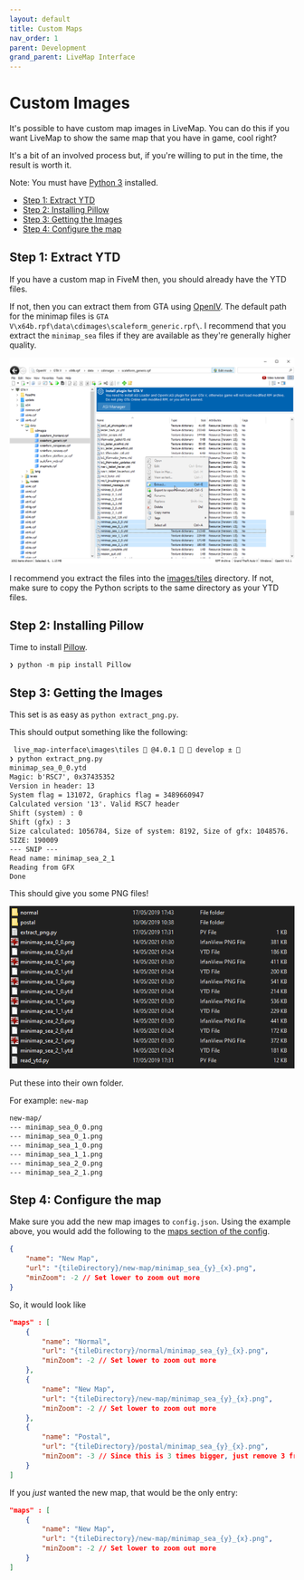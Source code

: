 ```yaml
---
layout: default
title: Custom Maps
nav_order: 1
parent: Development
grand_parent: LiveMap Interface
---
```

# Custom Images <!-- omit in toc -->

It's possible to have custom map images in LiveMap.
You can do this if you want LiveMap to show the same map that you have in game, cool right?

It's a bit of an involved process but, if you're willing to put in the time, the result is worth it.

Note: You must have [Python 3](https://www.python.org/downloads/) installed.

- [Step 1: Extract YTD](#step-1-extract-ytd)
- [Step 2: Installing Pillow](#step-2-installing-pillow)
- [Step 3: Getting the Images](#step-3-getting-the-images)
- [Step 4: Configure the map](#step-4-configure-the-map)

## Step 1: Extract YTD
If you have a custom map in FiveM then, you should already have the YTD files.

If not, then you can extract them from GTA using [OpenIV](https://openiv.com/).
The default path for the minimap files is `GTA V\x64b.rpf\data\cdimages\scaleform_generic.rpf\`.
I recommend that you extract the `minimap_sea` files if they are available as they're generally higher quality.

![Extracting](./images/be9ec7dfc81bd265a3a44d20a98133b05df9a14a8d644409e40528a7debce5b8.png)

I recommend you extract the files into the [images/tiles](https://github.com/TGRHavoc/live_map-interface/tree/master/images/tiles) directory.
If not, make sure to copy the Python scripts to the same directory as your YTD files.

## Step 2: Installing Pillow

Time to install [Pillow](https://pypi.org/project/Pillow/).

```shell
❯ python -m pip install Pillow
```

## Step 3: Getting the Images

This set is as easy as `python extract_png.py`.

This should output something like the following:
```shell
 live_map-interface\images\tiles  @4.0.1   develop ± 
❯ python extract_png.py
minimap_sea_0_0.ytd
Magic: b'RSC7', 0x37435352
Version in header: 13
System flag = 131072, Graphics flag = 3489660947
Calculated version '13'. Valid RSC7 header
Shift (system) : 0
Shift (gfx) : 3
Size calculated: 1056784, Size of system: 8192, Size of gfx: 1048576. SIZE: 190009
--- SNIP ---
Read name: minimap_sea_2_1
Reading from GFX
Done
```

This should give you some PNG files!

![PNG Files](./images/b47eab9039fe5df729ee8caba868f4de61df991c55fc06c83cc083897d97b140.png)

Put these into their own folder.

For example: `new-map`
```shell
new-map/
--- minimap_sea_0_0.png
--- minimap_sea_0_1.png
--- minimap_sea_1_0.png
--- minimap_sea_1_1.png
--- minimap_sea_2_0.png
--- minimap_sea_2_1.png
```

## Step 4: Configure the map

Make sure you add the new map images to `config.json`.
Using the example above, you would add the following to the [maps section of the config](config.md#config.json).

```json
{
    "name": "New Map",
    "url": "{tileDirectory}/new-map/minimap_sea_{y}_{x}.png",
    "minZoom": -2 // Set lower to zoom out more
}
```

So, it would look like
```json
"maps" : [
    {
        "name": "Normal",
        "url": "{tileDirectory}/normal/minimap_sea_{y}_{x}.png",
        "minZoom": -2 // Set lower to zoom out more
    },
    {
        "name": "New Map",
        "url": "{tileDirectory}/new-map/minimap_sea_{y}_{x}.png",
        "minZoom": -2 // Set lower to zoom out more
    },
    {
        "name": "Postal",
        "url": "{tileDirectory}/postal/minimap_sea_{y}_{x}.png",
        "minZoom": -3 // Since this is 3 times bigger, just remove 3 from the default minZoom
    }
]
```

If you _just_ wanted the new map, that would be the only entry:
```json
"maps" : [
    {
        "name": "New Map",
        "url": "{tileDirectory}/new-map/minimap_sea_{y}_{x}.png",
        "minZoom": -2 // Set lower to zoom out more
    }
]
```
